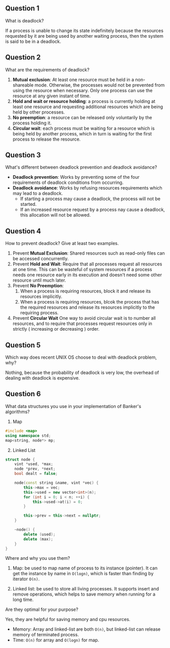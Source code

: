 ## Question 1

What is deadlock?

If a process is unable to change its state indefinitely because the resources requested by it are being used by another waiting process, then the system is said to be in a deadlock.

## Question 2

What are the requirements of deadlock?

1. **Mutual exclusion**: At least one resource must be held in a non-shareable mode. Otherwise, the processes would not be prevented from using the resource when necessary. Only one process can use the resource at any given instant of time.
2. **Hold and wait or resource holding**: a process is currently holding at least one resource and requesting additional resources which are being held by other processes.
3. **No preemption**: a resource can be released only voluntarily by the process holding it.
4. **Circular wait**: each process must be waiting for a resource which is being held by another process, which in turn is waiting for the first process to release the resource.

## Question 3

What's different between deadlock prevention and deadlock avoidance?

- **Deadlock prevention**: Works by preventing some of the four requirements of deadlock conditions from occurring.
- **Deadlock avoidance**: Works by refusing resources requirements which may lead to a deadlock.
  - If starting a process may cause a deadlock, the process will not be started.
  - If an increased resource request by a process nay cause a deadlock, this allocation will not be allowed.

## Question 4

How to prevent deadlock? Give at least two examples.

1. Prevent **Mutual Exclusion**: Shared resources such as read-only files can be accessed concurrently.
2. Prevent **Hold and Wait**: Require that all processes request all resources at one time. This can be wasteful of system resources if a process needs one resource early in its execution and doesn't need some other resource until much later.
3. Prevent **No Preemption**:
   1. When a process is requiring resources, block it and release its resources implicitly.
   2. When a process is requiring resources, blcok the process that has the required resources and release its resources implicitly to the requiring process.
4. Prevent **Circular Wait**
   One way to avoid circular wait is to number all resources, and to require that processes request resources only in strictly ( increasing or decreasing ) order.

## Question 5

Which way does recent UNIX OS choose to deal with deadlock problem, why?

Nothing, because the probability of deadlock is very low, the overhead of dealing with deadlock is expensive.

## Question 6

What data structures you use in your implementation of Banker's algorithms?

1. Map

```c++
#include <map>
using namespace std;
map<string, node*> mp;
```

2. Linked List

```c++
struct node {
    vint *used, *max;
    node *prev, *next;
    bool dealt = false;

    node(const string &name, vint *vec) {
        this->max = vec;
        this->used = new vector<int>(n);
        for (int i = 0; i < n; ++i) {
            this->used->at(i) = 0;
        }

        this->prev = this->next = nullptr;
    }

    ~node() {
        delete (used);
        delete (max);
    }
}
```

Where and why you use them?

1. Map: be used to map name of process to its instance (pointer). It can get the instance by name in `O(logn)`, which is faster than finding by iterator `O(n)`.

2. Linked list: be used to store all living processes. It supports insert and remove operations, which helps to save memory when running for a long time.

Are they optimal for your purpose?

Yes, they are helpful for saving memory and cpu resources.

- Memory: Array and linked-list are both `O(n)`, but linked-list can release memory of terminated process.
- Time: `O(n)` for array and `O(logn)` for map.

